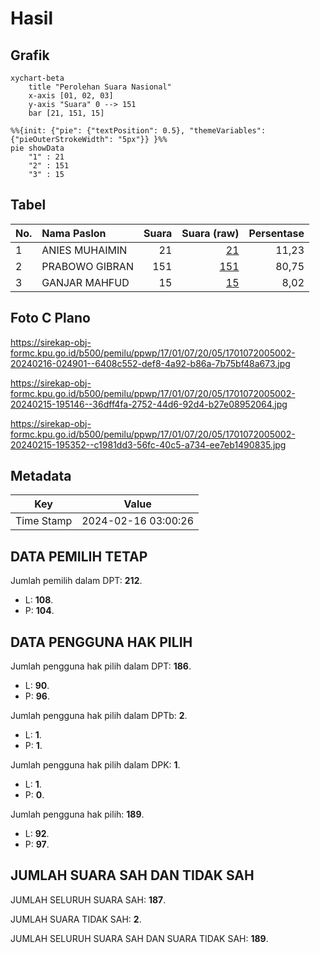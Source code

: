 # Hasil

## Grafik

```mermaid
xychart-beta
    title "Perolehan Suara Nasional"
    x-axis [01, 02, 03]
    y-axis "Suara" 0 --> 151
    bar [21, 151, 15]
```

```mermaid
%%{init: {"pie": {"textPosition": 0.5}, "themeVariables": {"pieOuterStrokeWidth": "5px"}} }%%
pie showData
    "1" : 21
    "2" : 151
    "3" : 15
```

## Tabel

| No. | Nama Paslon    | Suara | Suara (raw) | Persentase |
|:--- |:-------------- | -----:| -----------:| ----------:|
| 1   | ANIES MUHAIMIN | 21    | [21][p-1]   | 11,23      |
| 2   | PRABOWO GIBRAN | 151   | [151][p-2]  | 80,75      |
| 3   | GANJAR MAHFUD  | 15    | [15][p-3]   | 8,02       |


[p-1]: https://github.com/gigit-pemilu/pemilu-2024/blob/main/pilpres/hitung-suara/sub/17-bengkulu/sub/01-bengkulu-selatan/sub/07-kedurang-ilir/sub/2005-suka-rami/sub/002-tps/sub/paslon-1.txt
[p-2]: https://github.com/gigit-pemilu/pemilu-2024/blob/main/pilpres/hitung-suara/sub/17-bengkulu/sub/01-bengkulu-selatan/sub/07-kedurang-ilir/sub/2005-suka-rami/sub/002-tps/sub/paslon-2.txt
[p-3]: https://github.com/gigit-pemilu/pemilu-2024/blob/main/pilpres/hitung-suara/sub/17-bengkulu/sub/01-bengkulu-selatan/sub/07-kedurang-ilir/sub/2005-suka-rami/sub/002-tps/sub/paslon-3.txt

## Foto C Plano

https://sirekap-obj-formc.kpu.go.id/b500/pemilu/ppwp/17/01/07/20/05/1701072005002-20240216-024901--6408c552-def8-4a92-b86a-7b75bf48a673.jpg

https://sirekap-obj-formc.kpu.go.id/b500/pemilu/ppwp/17/01/07/20/05/1701072005002-20240215-195146--36dff4fa-2752-44d6-92d4-b27e08952064.jpg

https://sirekap-obj-formc.kpu.go.id/b500/pemilu/ppwp/17/01/07/20/05/1701072005002-20240215-195352--c1981dd3-56fc-40c5-a734-ee7eb1490835.jpg


## Metadata

| Key        | Value               |
| ---------- | ------------------- |
| Time Stamp | 2024-02-16 03:00:26 |


## DATA PEMILIH TETAP

Jumlah pemilih dalam DPT: **212**.
 * L: **108**.
 * P: **104**.

## DATA PENGGUNA HAK PILIH

Jumlah pengguna hak pilih dalam DPT: **186**.
 * L: **90**.
 * P: **96**.

Jumlah pengguna hak pilih dalam DPTb: **2**.
 * L: **1**.
 * P: **1**.

Jumlah pengguna hak pilih dalam DPK: **1**.
 * L: **1**.
 * P: **0**.

Jumlah pengguna hak pilih: **189**.
 * L: **92**.
 * P: **97**.

## JUMLAH SUARA SAH DAN TIDAK SAH

JUMLAH SELURUH SUARA SAH: **187**.

JUMLAH SUARA TIDAK SAH: **2**.

JUMLAH SELURUH SUARA SAH DAN SUARA TIDAK SAH: **189**.


